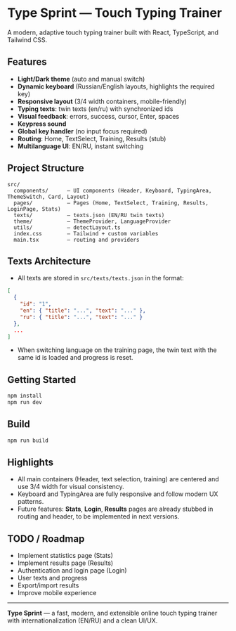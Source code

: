 # Type Sprint — Touch Typing Trainer

A modern, adaptive touch typing trainer built with React, TypeScript, and Tailwind CSS.

## Features
- **Light/Dark theme** (auto and manual switch)
- **Dynamic keyboard** (Russian/English layouts, highlights the required key)
- **Responsive layout** (3/4 width containers, mobile-friendly)
- **Typing texts**: twin texts (en/ru) with synchronized ids
- **Visual feedback**: errors, success, cursor, Enter, spaces
- **Keypress sound**
- **Global key handler** (no input focus required)
- **Routing**: Home, TextSelect, Training, Results (stub)
- **Multilanguage UI**: EN/RU, instant switching

## Project Structure
```
src/
  components/      — UI components (Header, Keyboard, TypingArea, ThemeSwitch, Card, Layout)
  pages/           — Pages (Home, TextSelect, Training, Results, LoginPage, Stats)
  texts/           — texts.json (EN/RU twin texts)
  theme/           — ThemeProvider, LanguageProvider
  utils/           — detectLayout.ts
  index.css        — Tailwind + custom variables
  main.tsx         — routing and providers
```

## Texts Architecture
- All texts are stored in `src/texts/texts.json` in the format:
```json
[
  {
    "id": "1",
    "en": { "title": "...", "text": "..." },
    "ru": { "title": "...", "text": "..." }
  },
  ...
]
```
- When switching language on the training page, the twin text with the same id is loaded and progress is reset.

## Getting Started
```bash
npm install
npm run dev
```

## Build
```bash
npm run build
```

## Highlights
- All main containers (Header, text selection, training) are centered and use 3/4 width for visual consistency.
- Keyboard and TypingArea are fully responsive and follow modern UX patterns.
- Future features: **Stats**, **Login**, **Results** pages are already stubbed in routing and header, to be implemented in next versions.

## TODO / Roadmap
- Implement statistics page (Stats)
- Implement results page (Results)
- Authentication and login page (Login)
- User texts and progress
- Export/import results
- Improve mobile experience

---

**Type Sprint** — a fast, modern, and extensible online touch typing trainer with internationalization (EN/RU) and a clean UI/UX.
